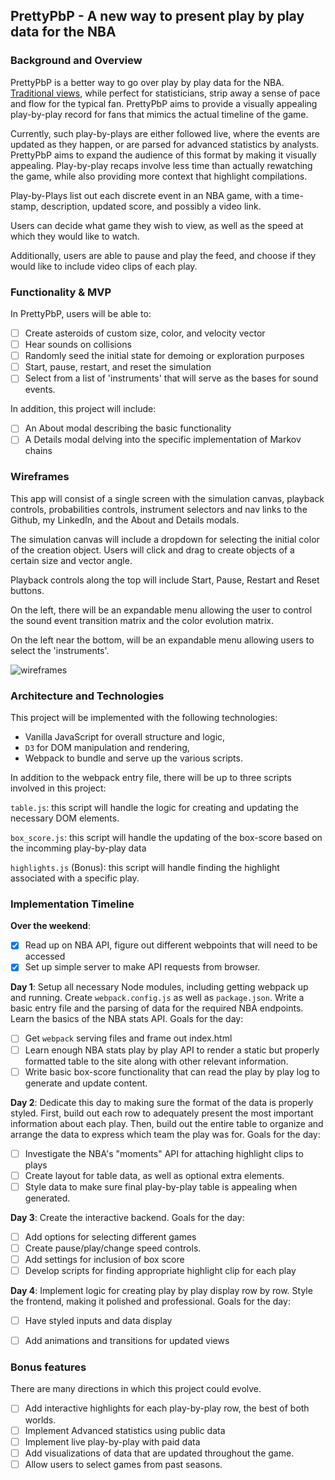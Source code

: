 ## PrettyPbP - A new way to present play by play data for the NBA

### Background and Overview

PrettyPbP is a better way to go over play by play data for the NBA. [Traditional views](https://stats.nba.com/game/0021700833/playbyplay/), while perfect for statisticians, strip away a sense of pace and flow for the typical fan. PrettyPbP aims to provide a visually appealing play-by-play record for fans that mimics the actual timeline of the game.

Currently, such play-by-plays are either followed live, where the events are updated as they happen, or are parsed for advanced statistics by analysts. PrettyPbP aims to expand the audience of this format by making it visually appealing. Play-by-play recaps involve less time than actually rewatching the game, while also providing more context that highlight compilations. 

Play-by-Plays list out each discrete event in an NBA game, with a time-stamp, description, updated score, and possibly a video link. 

Users can decide what game they wish to view, as well as the speed at which they would like to watch. 

Additionally, users are able to pause and play the feed, and choose if they would like to include video clips of each play. 

### Functionality & MVP  

In PrettyPbP, users will be able to:

- [ ] Create asteroids of custom size, color, and velocity vector
- [ ] Hear sounds on collisions
- [ ] Randomly seed the initial state for demoing or exploration purposes
- [ ] Start, pause, restart, and reset the simulation
- [ ] Select from a list of 'instruments' that will serve as the bases for sound events.

In addition, this project will include:

- [ ] An About modal describing the basic functionality
- [ ] A Details modal delving into the specific implementation of Markov chains

### Wireframes

This app will consist of a single screen with the simulation canvas, playback controls, probabilities controls, instrument selectors and nav links to the Github, my LinkedIn, and the About and Details modals.  

The simulation canvas will include a dropdown for selecting the initial color of the creation object. Users will click and drag to create objects of a certain size and vector angle.

Playback controls along the top will include Start, Pause, Restart and Reset buttons.

On the left, there will be an expandable menu allowing the user to control the sound event transition matrix and the color evolution matrix.

On the left near the bottom, will be an expandable menu allowing users to select the 'instruments'.

![wireframes](js_wireframes.png)

### Architecture and Technologies

This project will be implemented with the following technologies:

- Vanilla JavaScript for overall structure and logic,
- `D3` for DOM manipulation and rendering,
- Webpack to bundle and serve up the various scripts.

In addition to the webpack entry file, there will be up to three scripts involved in this project:

`table.js`: this script will handle the logic for creating and updating the necessary DOM elements.

`box_score.js`: this script will handle the updating of the box-score based on the incomming play-by-play data

`highlights.js` (Bonus): this script will handle finding the highlight associated with a specific play. 

### Implementation Timeline

**Over the weekend**:
- [x] Read up on NBA API, figure out different webpoints that will need to be accessed
- [x] Set up simple server to make API requests from browser. 

**Day 1**: Setup all necessary Node modules, including getting webpack up and running.  Create `webpack.config.js` as well as `package.json`.  Write a basic entry file and the parsing of data for the required NBA endpoints.  Learn the basics of the NBA stats API.  Goals for the day:

- [ ] Get `webpack` serving files and frame out index.html
- [ ] Learn enough NBA stats play by play API to render a static but properly formatted table to the site along with other relevant information.
- [ ] Write basic box-score functionality that can read the play by play log to generate and update content. 

**Day 2**: Dedicate this day to making sure the format of the data is properly styled.  First, build out each row to adequately present the most important information about each play.  Then, build out the entire table to organize and arrange the data to express which team the play was for. Goals for the day:

- [ ] Investigate the NBA's "moments" API for attaching highlight clips to plays
- [ ] Create layout for table data, as well as optional extra elements. 
- [ ] Style data to make sure final play-by-play table is appealing when generated.

**Day 3**: Create the interactive backend. Goals for the day:

- [ ] Add options for selecting different games
- [ ] Create pause/play/change speed controls. 
- [ ] Add settings for inclusion of box score
- [ ] Develop scripts for finding appropriate highlight clip for each play

**Day 4**: Implement logic for creating play by play display row by row. Style the frontend, making it polished and professional. Goals for the day:

- [ ] Have styled inputs and data display
- [ ] Add animations and transitions for updated views




### Bonus features

There are many directions in which this project could evolve.

- [ ] Add interactive highlights for each play-by-play row, the best of both worlds. 
- [ ] Implement Advanced statistics using public data
- [ ] Implement live play-by-play with paid data
- [ ] Add visualizations of data that are updated throughout the game. 
- [ ] Allow users to select games from past seasons. 